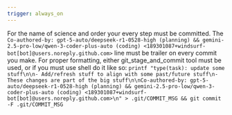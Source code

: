 ```yaml
---
trigger: always_on
---
```


For the name of science and order your every step must be committed. The `Co-authored-by: gpt-5-auto/deepseek-r1-0528-high (planning) && gemini-2.5-pro-low/qwen-3-coder-plus-auto (coding) <189301087+windsurf-bot[bot]@users.noreply.github.com>` line must be trailer on every commit you make. For proper formatting, either git_stage_and_commit tool must be used, or if you must use shell do it like so: `printf "type(task): update some stuff\n\n- Add/refresh stuff to align with some past/future stuff\n- These changes are part of the big stuff\n\nCo-authored-by: gpt-5-auto/deepseek-r1-0528-high (planning) && gemini-2.5-pro-low/qwen-3-coder-plus-auto (coding) <189301087+windsurf-bot[bot]@users.noreply.github.com>\n" > .git/COMMIT_MSG && git commit -F .git/COMMIT_MSG`